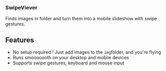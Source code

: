 ### SwipeViever

Finds images in folder and turn them into a mobile slideshow with swipe gestures.

## Features

* No setup required ! Just add images to the ```img```folder, and you're flying
* Runs smooooooth on your desktop and mobile devices
* Supports swipe gestures, keyboard and mouse input